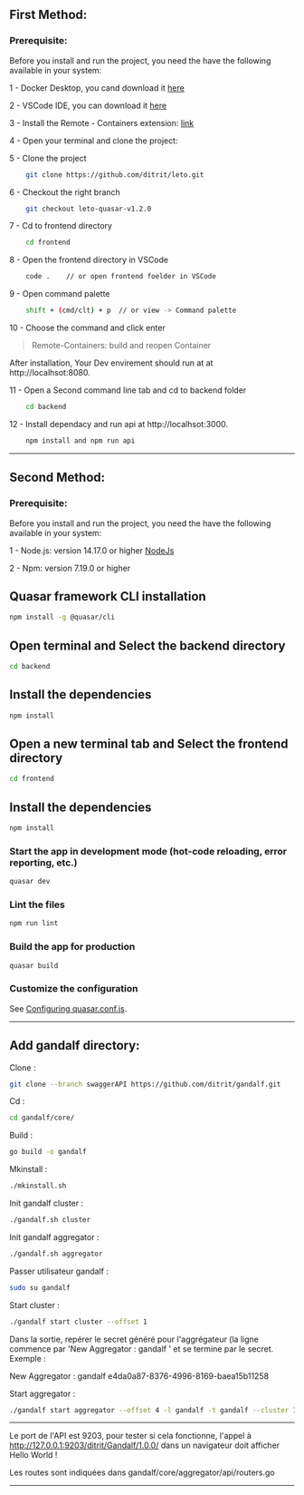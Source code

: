## First Method: 
### Prerequisite:

Before you install and run the project, you need the have the following available in your system:

1 - Docker Desktop, you cand download it [here](https://docs.docker.com/get-docker/)

2 - VSCode IDE, you can download it [here](https://code.visualstudio.com/) 

3 - Install the Remote - Containers extension: [link](https://marketplace.visualstudio.com/items?itemName=ms-vscode-remote.remote-containers)

4 - Open your terminal and clone the project: 

5 - Clone the project
```bash
    git clone https://github.com/ditrit/leto.git
```

6 - Checkout the right branch
```bash
    git checkout leto-quasar-v1.2.0
```

7 - Cd to frontend directory
```bash
    cd frontend
```

8 - Open the frontend directory in VSCode
```bash
    code .    // or open frontend foelder in VSCode
```

9 - Open command palette
```bash
    shift + (cmd/clt) + p  // or view -> Command palette
```

10 - Choose the command and click enter
 > Remote-Containers: build and reopen Container

After installation, Your Dev envirement should run at at http://localhsot:8080.

11 - Open a Second command line tab and cd to backend folder 
```bash
    cd backend 
```

12 - Install dependacy and run api at http://localhsot:3000.
```bash
    npm install and npm run api
```

---

## Second Method: 

### Prerequisite:

Before you install and run the project, you need the have the following available in your system:

1 - Node.js: version 14.17.0 or higher [NodeJs](https://nodejs.org/)

2 - Npm: version 7.19.0 or higher

## Quasar framework CLI installation

```bash
npm install -g @quasar/cli
```

## Open terminal and Select the backend directory

```bash
cd backend
```

## Install the dependencies

```bash
npm install
```

## Open a new terminal tab and Select the frontend directory

```bash
cd frontend
```

## Install the dependencies

```bash
npm install
```

### Start the app in development mode (hot-code reloading, error reporting, etc.)

```bash
quasar dev
```

### Lint the files

```bash
npm run lint
```

### Build the app for production

```bash
quasar build
```

### Customize the configuration

See [Configuring quasar.conf.js](https://v2.quasar.dev/quasar-cli/quasar-conf-js).

---

## Add gandalf directory: 

Clone :

```bash
git clone --branch swaggerAPI https://github.com/ditrit/gandalf.git
```

Cd :

```bash
cd gandalf/core/
```

Build :

```bash
go build -o gandalf
```

Mkinstall :

```bash
./mkinstall.sh
```

Init gandalf cluster :

```bash
./gandalf.sh cluster
```

Init gandalf aggregator :

```bash
./gandalf.sh aggregator
```

Passer utilisateur gandalf :

```bash
sudo su gandalf
```

Start cluster :

```bash
./gandalf start cluster --offset 1
```

Dans la sortie, repérer le secret généré pour l'aggrégateur (la ligne commence par 'New Aggregator : gandalf ' et se termine par le secret. Exemple :

New Aggregator : gandalf e4da0a87-8376-4996-8169-baea15b11258

Start aggregator :

```bash
./gandalf start aggregator --offset 4 -l gandalf -t gandalf --cluster 127.0.0.1:9100 --secret <secret>
```
------

Le port de l'API est 9203, pour tester si cela fonctionne, l'appel à http://127.0.0.1:9203/ditrit/Gandalf/1.0.0/
dans un navigateur doit afficher Hello World !

Les routes sont indiquées dans gandalf/core/aggregator/api/routers.go

------